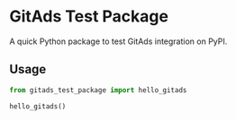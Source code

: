 # GitAds Test Package

A quick Python package to test GitAds integration on PyPI.

## Usage

```python
from gitads_test_package import hello_gitads

hello_gitads()
